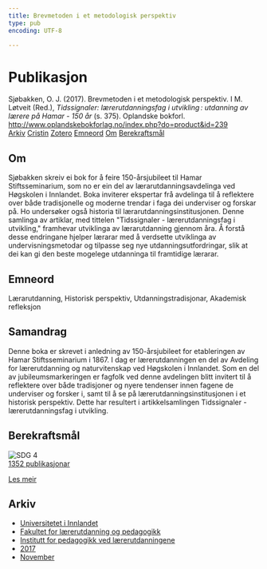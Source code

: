 ```yaml
---
title: Brevmetoden i et metodologisk perspektiv
type: pub
encoding: UTF-8

---
```

<h1>Publikasjon</h1>
<article id="csl-bib-container-J6PZBR9L" class="csl-bib-container">
  <div class="csl-bib-body"> <div class="csl-entry">Sjøbakken, O. J. (2017). Brevmetoden i et metodologisk perspektiv. I M. Løtveit (Red.), <i>Tidssignaler: lærerutdanningsfag i utvikling : utdanning av lærere på Hamar - 150 år</i> (s. 375). Oplandske bokforl. <a href="http://www.oplandskebokforlag.no/index.php?do=product&#38;id=239">http://www.oplandskebokforlag.no/index.php?do=product&#38;id=239</a></div> </div>
  <div class="csl-bib-buttons">
    <a href="#taxonomy-article-J6PZBR9L" alt="archive" class="csl-bib-button">Arkiv</a>
    <a href="https://app.cristin.no/results/show.jsf?id=1519612" alt="Cristin" class="csl-bib-button">Cristin</a>
    <a href="http://zotero.org/groups/5881554/items/J6PZBR9L" alt="Zotero" class="csl-bib-button">Zotero</a>
    <a href="#keywords-article-J6PZBR9L" alt="keywords" class="csl-bib-button">Emneord</a>
    <a href="#about-article-J6PZBR9L" alt="about_pub" class="csl-bib-button">Om</a>
    <a href="#sdg-article-J6PZBR9L" alt="sdg" class="csl-bib-button">Berekraftsmål</a>
  </div>
  <div id="csl-bib-meta-container-J6PZBR9L"></div>
</article>
<div id="csl-bib-meta-J6PZBR9L" class="csl-bib-meta">
  <article id="about-article-J6PZBR9L" class="about_pub-article">
    <h1>Om</h1>
    Sjøbakken skreiv ei bok for å feire 150-årsjubileet til Hamar Stiftsseminarium, som no er ein del av lærarutdanningsavdelinga ved Høgskolen i Innlandet. Boka inviterer ekspertar frå avdelinga til å reflektere over både tradisjonelle og moderne trendar i faga dei underviser og forskar på. Ho undersøker også historia til lærarutdanningsinstitusjonen. Denne samlinga av artiklar, med tittelen "Tidssignaler - lærerutdanningsfag i utvikling," framhevar utviklinga av lærarutdanning gjennom åra. Å forstå desse endringane hjelper lærarar med å verdsette utviklinga av undervisningsmetodar og tilpasse seg nye utdanningsutfordringar, slik at dei kan gi den beste mogelege utdanninga til framtidige lærarar.
  </article>
  <article id="keywords-article-J6PZBR9L" class="keywords-article">
    <h1>Emneord</h1>
    Lærarutdanning, Historisk perspektiv, Utdanningstradisjonar, Akademisk refleksjon
  </article>
  <article id="abstract-article-J6PZBR9L" class="abstract-article">
    <h1>Samandrag</h1>
    Denne boka er skrevet i anledning av 150-årsjubileet for etableringen av Hamar Stiftsseminarium i 1867. I dag er lærerutdanningen en del av Avdeling for lærerutdanning og naturvitenskap ved Høgskolen i Innlandet. Som en del av jubileumsmarkeringen er fagfolk ved denne avdelingen blitt invitert til å reflektere over både tradisjoner og nyere tendenser innen fagene de underviser og forsker i, samt til å se på lærerutdanningsinstitusjonen i et historisk perspektiv. Dette har resultert i artikkelsamlingen Tidssignaler - lærerutdanningsfag i utvikling.
  </article>
  <article id="sdg-article-J6PZBR9L" class="sdg-article">
    <h1>Berekraftsmål</h1>
    <div class="sdg-container"><div id="sdg4" class="sdg">
        <img src="{{< params subfolder >}}images/sdg/sdg04_nn.png" class="image" alt="SDG 4">
        <div class="sdg-overlay">
          <a href="{{< params subfolder >}}nn/archive/?sdg=4#archive" class="sdg-publication-count"><span>1352</span> publikasjonar</a>
          <p><a href="https://fn.no/om-fn/fns-baerekraftsmaal/god-utdanning?lang=nno-NO" class="sdg-read-more">Les meir</a></p>
        </div>
      </div></div>
  </article>
  <article id="taxonomy-article-J6PZBR9L" class="taxonomy-article">
    <h1>Arkiv</h1>
    <ul>
      <li><a href="{{< params subfolder >}}nn/archive/?key=3DCRN523">Universitetet i Innlandet</a></li>
      <li><a href="{{< params subfolder >}}nn/archive/?key=WYNZA47F">Fakultet for lærerutdanning og pedagogikk</a></li>
      <li><a href="{{< params subfolder >}}nn/archive/?key=BKPR6TE7">Institutt for pedagogikk ved lærerutdanningene</a></li>
      <li><a href="{{< params subfolder >}}nn/archive/?key=T3ZBNWHJ">2017</a></li>
      <li><a href="{{< params subfolder >}}nn/archive/?key=HLGVPZRM">November</a></li>
    </ul>
  </article>
</div>
